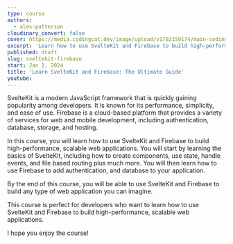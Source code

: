 ```yaml
---
type: course
authors:
  - alex-patterson
cloudinary_convert: false
cover: https://media.codingcat.dev/image/upload/v1702159174/main-codingcatdev-photo/courses/sveltekit-firebase/SvelteFirebaseCourse.png
excerpt: 'Learn how to use SvelteKit and Firebase to build high-performance, scalable web applications.'
published: draft
slug: sveltekit-firebase
start: Jan 1, 2024
title: 'Learn SvelteKit and Firebase: The Ultimate Guide'
youtube:
---
```


SvelteKit is a modern JavaScript framework that is quickly gaining popularity among developers. It is known for its performance, simplicity, and ease of use. Firebase is a cloud-based platform that provides a variety of services for web and mobile development, including authentication, database, storage, and hosting.

In this course, you will learn how to use SvelteKit and Firebase to build high-performance, scalable web applications. You will start by learning the basics of SvelteKit, including how to create components, use state, handle events, and file based routing plus much more. You will then learn how to use Firebase to add authentication, and database to your application.

By the end of this course, you will be able to use SvelteKit and Firebase to build any type of web application you can imagine.

This course is perfect for developers who want to learn how to use SvelteKit and Firebase to build high-performance, scalable web applications.

I hope you enjoy the course!
